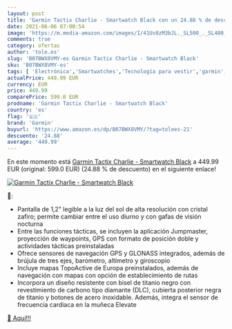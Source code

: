 ```yaml
---
layout: post
title: 'Garmin Tactix Charlie - Smartwatch Black con un 24.88 % de descuento'
date: 2021-06-06 07:00:54
image: 'https://m.media-amazon.com/images/I/41Uv8zM3bJL._SL500_._SL400_.jpg'
comments: true
category: ofertas
author: 'tole.es'
slug: 'B07BWX8VMY-es Garmin Tactix Charlie - Smartwatch Black'
sku: 'B07BWX8VMY-es'
tags: [ 'Electrónica','Smartwatches','Tecnología para vestir','garmin','smartwatch', ]
actualPrice: 449.99 EUR
currency: EUR
price: 449.99
comparePrice: 599.0 EUR
prodname: 'Garmin Tactix Charlie - Smartwatch Black'
country: 'es'
flag: '🇪🇸'
brand: 'Garmin'
buyurl: 'https://www.amazon.es/dp/B07BWX8VMY/?tag=tolees-21'
descuento: '24.88'
average: '449.99'
---
```


En este momento está [Garmin Tactix Charlie - Smartwatch Black](https://www.amazon.es/dp/B07BWX8VMY/?tag=tolees-21) a 449.99 EUR (original: 599.0 EUR) (24.88 %  de descuento) en el siguiente enlace!

[![Garmin Tactix Charlie - Smartwatch Black](https://m.media-amazon.com/images/I/41Uv8zM3bJL._SL500_._SL400_.jpg)](https://www.amazon.es/dp/B07BWX8VMY/?tag=tolees-21)

🔎:

- Pantalla de 1,2" legible a la luz del sol de alta resolución con cristal zafiro; permite cambiar entre el uso diurno y con gafas de visión nocturna
- Entre las funciones tácticas, se incluyen la aplicación Jumpmaster, proyección de waypoints, GPS con formato de posición doble y actividades tácticas preinstaladas
- Ofrece sensores de navegación GPS y GLONASS integrados, además de brújula de tres ejes, barómetro, altímetro y giroscopio
- Incluye mapas TopoActive de Europa preinstalados, además de navegación con mapas con opción de establecimiento de rutas
- Incorpora un diseño resistente con bisel de titanio negro con revestimiento de carbono tipo diamante (DLC), cubierta posterior negra de titanio y botones de acero inoxidable. Además, integra el sensor de frecuencia cardiaca en la muñeca Elevate

[🛒 Aquí!!!](https://www.amazon.es/dp/B07BWX8VMY/?tag=tolees-21)
